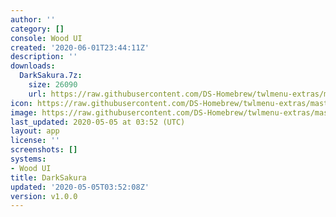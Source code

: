 ```yaml
---
author: ''
category: []
console: Wood UI
created: '2020-06-01T23:44:11Z'
description: ''
downloads:
  DarkSakura.7z:
    size: 26090
    url: https://raw.githubusercontent.com/DS-Homebrew/twlmenu-extras/master/_nds/TWiLightMenu/akmenu/themes/DarkSakura.7z
icon: https://raw.githubusercontent.com/DS-Homebrew/twlmenu-extras/master/unistore/icons/ak.png
image: https://raw.githubusercontent.com/DS-Homebrew/twlmenu-extras/master/unistore/icons/ak.png
last_updated: 2020-05-05 at 03:52 (UTC)
layout: app
license: ''
screenshots: []
systems:
- Wood UI
title: DarkSakura
updated: '2020-05-05T03:52:08Z'
version: v1.0.0
---
```

